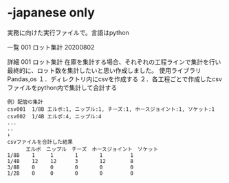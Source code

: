 # -japanese only

実務に向けた実行ファイルで。言語はpython

一覧
001 ロット集計 20200802

詳細
001 ロット集計
    在庫を集計する場合、それぞれの工程ラインで集計を行い最終的に、ロット数を集計したいと思い作成しました。
    使用ライブラリ　Pandas,os
    １．ディレクトリ内にcsvを作成する
    ２．各工程ごとで作成したcsvファイルをpython内で集計して合計する
    
    例）配管の集計
    csv001  1/8B エルボ:1, ニップル:1, チーズ:1, ホースジョイント:1, ソケット:1 
    csv002  1/4B エルボ:4, ニップル:4
    ...
    ..
    ↓
    csvファイルを合計した結果
          エルボ　ニップル　チーズ　ホースジョイント　ソケット
    1/8B    1     1       1       1         1
    1/4B    12    12      3       12        8
    3/8B    0     0       0       0         0
    1/2B    0     0       0       0         0
    
    
